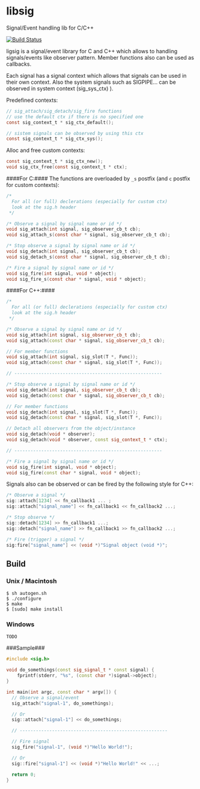 libsig
======

Signal/Event handling lib for C/C++

[![Build Status](https://travis-ci.org/recp/libsig.svg?branch=master)](https://travis-ci.org/recp/libsig)

ligsig is a signal/event library for C and C++ which allows to handling
signals/events like observer pattern. Member functions also
can be used as callbacks.

Each signal has a signal context which allows that signals can be used in their own
 context.
Also the system signals such as SIGPIPE... can be observed in system context
(sig_sys_ctx) ).

Predefined contexts:
```C
// sig_attach/sig_detach/sig_fire functions 
// use the default ctx if there is no specified one
const sig_context_t * sig_ctx_default();

// sistem signals can be observed by using this ctx
const sig_context_t * sig_ctx_sys();
```

Alloc and free custom contexts:
```C
const sig_context_t * sig_ctx_new();
void sig_ctx_free(const sig_context_t * ctx);
```

####For C:####
The functions are overloaded by `_s` postfix (and `c` postfix for custom contexts):
```C
/* 
  For all (or full) declerations (especially for custom ctx) 
  look at the sig.h header 
 */

/* Observe a signal by signal name or id */
void sig_attach(int signal, sig_observer_cb_t cb);
void sig_attach_s(const char * signal, sig_observer_cb_t cb);

/* Stop observe a signal by signal name or id */
void sig_detach(int signal, sig_observer_cb_t cb);
void sig_detach_s(const char * signal, sig_observer_cb_t cb);

/* Fire a signal by signal name or id */
void sig_fire(int signal, void * object);
void sig_fire_s(const char * signal, void * object);
```

####For C++:####
```C++
/* 
  For all (or full) declerations (especially for custom ctx) 
  look at the sig.h header 
 */

/* Observe a signal by signal name or id */
void sig_attach(int signal, sig_observer_cb_t cb);
void sig_attach(const char * signal, sig_observer_cb_t cb);

// For member functions
void sig_attach(int signal, sig_slot(T *, Func));
void sig_attach(const char * signal, sig_slot(T *, Func));

// -------------------------------------------------------

/* Stop observe a signal by signal name or id */
void sig_detach(int signal, sig_observer_cb_t cb);
void sig_detach(const char * signal, sig_observer_cb_t cb);

// For member functions
void sig_detach(int signal, sig_slot(T *, Func));
void sig_detach(const char * signal, sig_slot(T *, Func));

// Detach all observers from the object/instance
void sig_detach(void * observer);
void sig_detach(void * observer, const sig_context_t * ctx);

// -------------------------------------------------------

/* Fire a signal by signal name or id */
void sig_fire(int signal, void * object);
void sig_fire(const char * signal, void * object);
```

Signals also can be observed or can be fired by the following style for C++:

```C++
/* Observe a signal */
sig::attach[1234] << fn_callback1 ... ;
sig::attach["signal_name"] << fn_callback1 << fn_callback2 ...;

/* Stop observe */
sig::detach[1234] >> fn_callback1 ...;
sig::detach["signal_name"] >> fn_callback1 >> fn_callback2 ...;

/* Fire (trigger) a signal */
sig:fire["signal_name"] << (void *)"Signal object (void *)";
```

## Build

### Unix / Macintosh 

```text
$ sh autogen.sh
$ ./configure
$ make
$ [sudo] make install
```

### Windows

```text
TODO
```

###Sample###

```C++
#include <sig.h>

void do_somethings(const sig_signal_t * const signal) {
	fprintf(stderr, "%s", (const char *)signal->object);
}

int main(int argc, const char * argv[]) {
  // Observe a signal/event
  sig_attach("signal-1", do_somethings);

  // Or
  sig::attach["signal-1"] << do_somethings;

  // -------------------------------------------------------

  // Fire signal
  sig_fire("signal-1", (void *)"Hello World!");

  // Or
  sig::fire["signal-1"] << (void *)"Hello World!" << ...;

  return 0;
}
```
